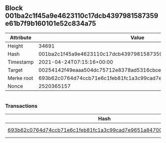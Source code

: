 ## Block 001ba2c1f45a9e4623110c17dcb4397981587359e61b7f9b160101e52c834a75

Attribute | Value
--- | ---
Height | 34691
Hash | 001ba2c1f45a9e4623110c17dcb4397981587359e61b7f9b160101e52c834a75
Timestamp | 2021-04-24T07:15:16+00:00
Target | 00254142f49eaaa504dc75712e8378ad5316cbcead634704b3734b6271167cc4
Merke root | 693b62c0764d74ccb71e6c1feb81fc1a3c99cad7e9651a847009b177a7f8e9bb
Nonce | 2520365157

```

```

### Transactions

Hash | Amount
--- | ---
[693b62c0764d74ccb71e6c1feb81fc1a3c99cad7e9651a847009b177a7f8e9bb](693b62c0764d74ccb71e6c1feb81fc1a3c99cad7e9651a847009b177a7f8e9bb.md) | 10.00000000 SKEPTI 
